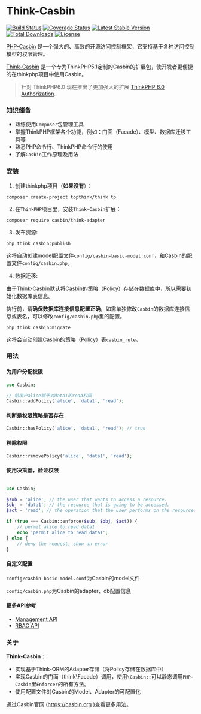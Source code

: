 Think-Casbin
====

[![Build Status](https://travis-ci.org/php-casbin/think-casbin.svg?branch=master)](https://travis-ci.org/php-casbin/think-casbin)
[![Coverage Status](https://coveralls.io/repos/github/php-casbin/think-casbin/badge.svg)](https://coveralls.io/github/php-casbin/think-casbin)
[![Latest Stable Version](https://poser.pugx.org/casbin/think-adapter/v/stable)](https://packagist.org/packages/casbin/think-adapter)
[![Total Downloads](https://poser.pugx.org/casbin/think-adapter/downloads)](https://packagist.org/packages/casbin/think-adapter)
[![License](https://poser.pugx.org/casbin/think-adapter/license)](https://packagist.org/packages/casbin/think-adapter)

[PHP-Casbin](https://github.com/php-casbin/php-casbin) 是一个强大的、高效的开源访问控制框架，它支持基于各种访问控制模型的权限管理。

[Think-Casbin](https://github.com/php-casbin/think-casbin) 是一个专为ThinkPHP5.1定制的Casbin的扩展包，使开发者更便捷的在thinkphp项目中使用Casbin。

> 针对 ThinkPHP6.0 现在推出了更加强大的扩展 [ThinkPHP 6.0 Authorization](https://github.com/php-casbin/think-authz).

### 知识储备

+ 熟练使用`Composer`包管理工具
+ 掌握ThinkPHP框架各个功能，例如：门面（Facade）、模型、数据库迁移工具等
+ 熟悉PHP命令行、ThinkPHP命令行的使用
+ 了解`Casbin`工作原理及用法

### 安装

1. 创建thinkphp项目（**如果没有**）：

```
composer create-project topthink/think tp
```

2. 在`ThinkPHP`项目里，安装`Think-Casbin`扩展：

```
composer require casbin/think-adapter
```

3. 发布资源:

```
php think casbin:publish
```

这将自动创建model配置文件`config/casbin-basic-model.conf`，和Casbin的配置文件`config/casbin.php`。

4. 数据迁移:

由于Think-Casbin默认将Casbin的策略（Policy）存储在数据库中，所以需要初始化数据库表信息。

执行前，请**确保数据库连接信息配置正确**，如需单独修改`Casbin`的数据库连接信息或表名，可以修改`config/casbin.php`里的配置。

```
php think casbin:migrate
```

这将会自动创建Casbin的策略（Policy）表`casbin_rule`。

### 用法

#### 为用户分配权限

```php
use Casbin;

// 给用户alice赋予对data1的read权限
Casbin::addPolicy('alice', 'data1', 'read');
```

#### 判断是权限策略是否存在

```php
Casbin::hasPolicy('alice', 'data1', 'read'); // true
```

#### 移除权限

```php
Casbin::removePolicy('alice', 'data1', 'read');
```

#### 使用决策器，验证权限

```php

use Casbin;

$sub = 'alice'; // the user that wants to access a resource.
$obj = 'data1'; // the resource that is going to be accessed.
$act = 'read'; // the operation that the user performs on the resource.

if (true === Casbin::enforce($sub, $obj, $act)) {
    // permit alice to read data1
    echo 'permit alice to read data1';
} else {
    // deny the request, show an error
}
```

#### 自定义配置

`config/casbin-basic-model.conf`为Casbin的model文件

`config/casbin.php`为Casbin的adapter、db配置信息

#### 更多API参考

- [Management API](https://casbin.org/docs/en/management-api)
- [RBAC API](https://casbin.org/docs/en/management-api)

### 关于

**Think-Casbin**：

+ 实现基于Think-ORM的Adapter存储（将Policy存储在数据库中）
+ 实现Casbin的门面（think\Facade）调用，使用`\Casbin::`可以静态调用`PHP-Casbin`里`Enforcer`的所有方法。
+ 使用配置文件对Casbin的Model、Adapter的可配置化

通过Casbin官网 (https://casbin.org )查看更多用法。
